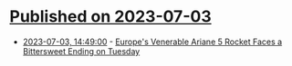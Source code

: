 # [Published on 2023-07-03](index.md)

* [2023-07-03, 14:49:00](https://science.slashdot.org/story/23/07/03/1449245/europes-venerable-ariane-5-rocket-faces-a-bittersweet-ending-on-tuesday?utm_source=rss1.0mainlinkanon&utm_medium=feed) - [Europe's Venerable Ariane 5 Rocket Faces a Bittersweet Ending on Tuesday](https://science.slashdot.org/story/23/07/03/1449245/europes-venerable-ariane-5-rocket-faces-a-bittersweet-ending-on-tuesday?utm_source=rss1.0mainlinkanon&utm_medium=feed)
